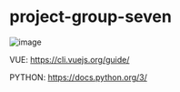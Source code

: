 # project-group-seven
![image](https://user-images.githubusercontent.com/76920761/186040644-b68b4f88-1b0d-4bc1-88cb-21b30a8fe935.png)

VUE: https://cli.vuejs.org/guide/

PYTHON: https://docs.python.org/3/
